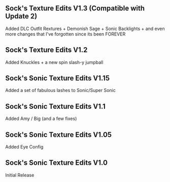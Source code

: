 ## Sock's Texture Edits V1.3 (Compatible with Update 2)
Added DLC Outfit Rextures + Demonish Sage + Sonic Backlights + and even more changes that I've forgotten since its been FOREVER

## Sock's Texture Edits V1.2
Added Knuckles + a new spin slash-y jumpball

## Sock's Sonic Texture Edits V1.15
Added a set of fabulous lashes to Sonic/Super Sonic

## Sock's Sonic Texture Edits V1.1
Added Amy / Big (and a few fixes)

## Sock's Sonic Texture Edits V1.05
Added Eye Config

## Sock's Sonic Texture Edits V1.0
Initial Release
